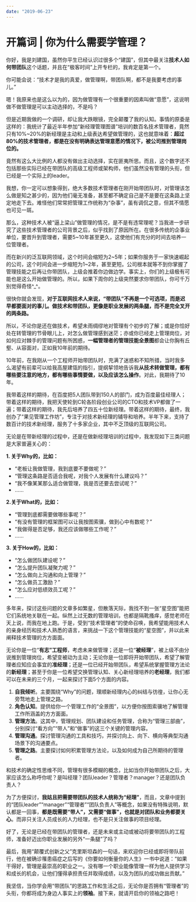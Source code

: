 ```yaml
---
date: "2019-06-23"
---  
```

      
# 开篇词 | 你为什么需要学管理？
你好，我是刘建国，虽然你平生已经认识过很多个“建国”，但其中最关注**技术人如何带团队**这个话题，并且在“极客时间”上开专栏的，我肯定是第一个。

你可能会说：“技术才是我的真爱，做管理啊，带团队啊，都不是我要考虑的事儿。”

嗯！我原来也是这么以为的，因为做管理有一个很重要的因素叫做“意愿”，这说明做不做管理是可以主动选择的，不是吗？

但是近期我做的一个调研，却让我大跌眼镜，完全颠覆了我的认知。事情的原委是这样的：我统计了最近半年参加“新经理管理图谱”培训的数百名技术管理者，竟然只有10\%\~20\%的新经理是主动和上级表达希望做管理的，这也就意味着：**超过80\%的技术管理者，都是在没有明确表达管理意愿的情况下，被公司推到管理岗位的。**

竟然有这么大比例的人都没有做出主动选择，实在匪夷所思。而且，这个数字还不包括那些实际已经在带团队的高级工程师或架构师，他们虽然没有管理的头衔，但已经是一个实际上的leader。

我想，你一定可以想象得到，绝大多数技术管理者在刚开始带团队时，对管理该怎么做是知之甚少的，因为他们毫无准备，甚至都不确定自己是不是要在这条路上坚定地走下去。难怪他们常常把管理工作统称为“杂事”，虽有调侃之意，但其不情愿也可见一斑。

<!-- [[[read_end]]] -->

那么，这种技术人被“逼上梁山”做管理的情况，是不是有违常理呢？当我进一步研究了这些技术管理者的公司背景之后，似乎找到了原因所在。在很多传统的企事业单位，要晋升到管理者，需要5\~10年甚至更久，这使他们有充分的时间去培养一位管理者。

而在新兴的泛互联网领域，这个时间会缩短为2\~5年；如果你服务于一家快速崛起的公司，这个时间会进一步缩短为1\~2年，甚至更短。公司根本就等不到你掌握了管理技能之后再让你带团队，上级会推着你边做边学。事实上，你们的上级极有可能也是这么开始做管理的。所以，如果下周你的上级突然要求你带团队，你可千万别觉得奇怪\^\_\^。

很快你就会发现，**对于互联网技术人来说，“带团队”不再是一个可选项，而是迟早都要面对的事儿。做技术和带团队，更像是职业发展的两条腿，而不是完全叉开的两条路。**

所以，不论你是还在做技术，希望未雨绸缪地对管理有个初步的了解；或是你恰好处在转管理的节骨眼儿上，对怎么做管理感到迷茫；亦或你已经走上管理岗位，对如何应对棘手的管理问题有所困惑，**一幅管理者的管理技能全景图**都会让你胸有丘壑、从容面对，正如我10年前的期待。

10年前，在我刚从一个工程师开始带团队时，充满了迷惑和不知所措，当时我多么渴望有前辈可以给我高屋建瓴的指引，提纲挈领地告诉我**从技术转做管理，都有哪些要注意的地方，都有哪些事情要做，以及应该怎么操作**。对此，我期待了10年。

我带着这样的期待，在百度把5人团队带到150人的部门，成为百度最佳经理人；带着这样的期待，我把天使轮到C轮各阶段创业公司的CTO和技术VP都做了一遍；带着这样的期待，我先后培养了四五十位新经理。带着这样的期待，最终，我创办了“果见管理工作坊”，专注于对技术新经理的辅导和培养。半年下来，支持了数百计的技术新经理，服务了十多家企业，其中不乏顶级的互联网公司。

无论是在带新经理的过程中，还是在做新经理培训的过程中，我发现如下三类问题是大家普遍关心的：

**1\. 关于Why的，比如：**

* “老板让我做管理，我到底要不要做呢？”
* “管理这条路是否适合我呢，对我个人发展有什么建议吗？”
* “我不像某某那么适合做管理，我是否还要去尝试呢？”
* ……

**2.关于What的，比如：**

* “管理到底都需要做哪些事呢？”
* “有没有管理的框架图可以让我按图索骥，做到心中有数呢？”
* “我做得是否足够，我还应该做哪些工作呢？”
* ……

**3\. 关于How的，比如：**

* “怎么做团队建设呢？”
* “怎么提升团队凝聚力呢？”
* “怎么做向上沟通和向上管理？”
* “怎么做员工激励？”
* “怎么应对低绩效员工呢？”
* ……

多年来，探讨这些问题的文章多如繁星，但散落天际，我找不到一张“星空图”能把它们系统地关联在一起。纵然上过无数的管理培训，也都是隔靴搔痒，感觉老师在天上说，而我在地上跑。于是，受到“技术管理者”的使命召唤，我希望能用技术人的亲身经历和技术人熟悉的语言，来挑战一下这个管理技能的“星空图”，并以此来阐释技术管理的方方面面。

无论你是一位“**有志”工程师**，考虑未来做管理；还是一位“**被经理**”，被上级不由分说推到管理岗位，希望变被动为主动；无论你是一位即将开始带团队，希望了解管理者应知应会事宜的**准经理**；还是一位已经开始带团队，希望系统掌握管理方法论的**新经理**；甚至于你是一位希望交换管理认知、关心新经理培养的**老经理**，我们都可以在未来的三个月，一起来探讨下面5个方面的内容。

1.  **自我倾听**。主要围绕“Why”的问题，理顺新经理内心的纠结与彷徨，让你心无旁骛地走上管理之路。
2.  **角色认知**。提供给你一个管理工作的“全景图”，以方便你按图索骥地了解管理工作所涵盖的方方面面。
3.  **管理方法**。这其中，管理规划、团队建设和任务管理，合称为“管理三部曲”，分别探讨“看方向”“带人”和“做事”的这三个关键的管理内容。
4.  **管理沟通**。探讨管理沟通的工具和技巧，并探讨向上、向下、横向等典型沟通场景下的沟通要点。
5.  **管理之路**。主要探讨如何积累管理方法论，以及如何成为自己所期待的管理者。

和技术的确定性思维不同，管理有很多模糊的概念，比如当你开始带团队之后，大家应该怎么称呼你呢？是叫经理？团队leader？管理者？manager？还是团队负责人？

为了方便探讨，**我姑且把需要带团队的技术人统称为“经理”**，而且，文章中提到的“团队leader”“manager”“管理者”“团队负责人”等概念，如果没有特殊说明，默认都是一回事，**都是既需要“带人”，又需要“做事”，也就是对团队和业务都要关心**。而非只关注人员成长的人力经理，也不是只关注做事的项目经理。

好了，无论是已经在带团队的管理者，还是未来或主动或被动将要带团队的工程师，准备好迈出你职业发展的另外“一条腿”了吗？

最后，我用“颠覆式创新之父”克里斯坦森的一句话，来欢迎你已经或即将带队前行，他在被确诊罹患癌症之后写的《你要如何衡量你的人生》一书中说道：“如果干得好，管理是最崇高的职业之一。没有哪一个职业能像管理一样为他人提供学习和成长的机会，让他们懂得承担责任并取得成绩，以及为团队的成功做出贡献。”

我坚信，当你学会用“带团队”的思路工作和生活之后，无论你是否拥有“管理者”的头衔，你都将成为身边人事实上的**领袖**。接下来，就请开启你的领袖之路吧！